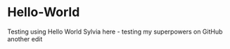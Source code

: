 # Hello-World
Testing using Hello World
Sylvia here - testing my superpowers on GitHub
another edit
